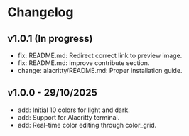 # Changelog

## v1.0.1 (In progress)
- fix: README.md: Redirect correct link to preview image.
- fix: README.md: improve contribute section.
- change: alacritty/README.md: Proper installation guide.

## v1.0.0 - 29/10/2025
- add: Initial 10 colors for light and dark.
- add: Support for Alacritty terminal.
- add: Real-time color editing through color_grid.

